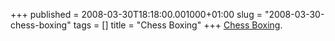 +++
published = 2008-03-30T18:18:00.001000+01:00
slug = "2008-03-30-chess-boxing"
tags = []
title = "Chess Boxing"
+++
[Chess Boxing](http://www.cracked.com/article_15209_p2.html).
